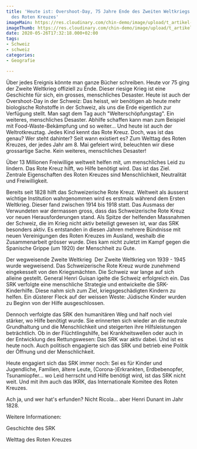 ```yaml
---
title: 'Heute ist: Overshoot-Day, 75 Jahre Ende des Zweiten Weltkriegs und Welttag
  des Roten Kreuzes'
imageMain: https://res.cloudinary.com/chin-demo/image/upload/t_artikel-main/v1590781778/red-cross-min_aw9bas.jpg
imageThumb: https://res.cloudinary.com/chin-demo/image/upload/t_artikel-thumb/v1590781778/red-cross-min_aw9bas.jpg
date: 2020-05-26T17:32:18.000+02:00
tags:
- Schweiz
- schweiz
categories:
- Geografie

---
```

Über jedes Ereignis könnte man ganze Bücher schreiben. Heute vor 75 ging der Zweite Weltkrieg offiziell zu Ende. Dieser riesige Krieg ist eine Geschichte für sich, ein grosses, menschliches Desaster. Heute ist auch der Overshoot-Day in der Schweiz: Das heisst, wir benötigen ab heute mehr biologische Rohstoffe in der Schweiz, als uns die Erde eigentlich zur Verfügung stellt. Man sagt dem Tag auch "Welterschöpfungstag". Ein weiteres, menschliches Desaster. Abhilfe schaffen kann man zum Beispiel mit Food-Waste-Bekämpfung und so weiter... Und heute ist auch der Weltrotkreuztag. Jedes Kind kennt das Rote Kreuz. Doch, was ist das genau? Wer steht dahinter? Seit wann existiert es? Zum Welttag des Roten Kreuzes, der jedes Jahr am 8. Mai gefeiert wird, beleuchten wir diese grossartige Sache. Kein weiteres, menschliches Desaster!

Über 13 Millionen Freiwillige weltweit helfen mit, um menschliches Leid zu lindern. Das Rote Kreuz hilft, wo Hilfe benötigt wird. Das ist das Ziel. Zentrale Eigenschaften des Roten Kreuzes sind Menschlichkeit, Neutralität und Freiwilligkeit.

Bereits seit 1828 hilft das Schweizerische Rote Kreuz. Weltweit als äusserst wichtige Institution wahrgenommen wird es erstmals während dem Ersten Weltkrieg. Dieser fand zwischen 1914 bis 1918 statt. Das Ausmass der Verwundeten war dermassen gross, dass das Schweizerische Rote Kreuz vor neuen Herausforderungen stand. Als Spitze der helfenden Massnahmen der Schweiz, die im Krieg nicht aktiv beteiligt gewesen ist, war das SRK besonders aktiv. Es entstanden in diesen Jahren mehrere Bündnisse mit neuen Vereinigungen des Roten Kreuzes im Ausland, weshalb die Zusammenarbeit grösser wurde. Dies kam nicht zuletzt im Kampf gegen die Spanische Grippe (um 1920) der Menschheit zu Gute.

Der wegweisende Zweite Weltkrieg
​
Der Zweite Weltkrieg von 1939 - 1945 wurde wegweisend. Das Schweizerische Rote Kreuz wurde zunehmend eingekesselt von den Kriegsmächten. Die Schweiz war lange auf sich alleine gestellt. General Henri Guisan igelte die Schweiz erfolgreich ein. Das SRK verfolgte eine menschliche Strategie und entwickelte die SRK-Kinderhilfe. Diese nahm sich zum Ziel, kriegsgeschädigten Kindern zu helfen. Ein düsterer Fleck auf der weissen Weste: Jüdische Kinder wurden zu Beginn von der Hilfe ausgeschlossen.

Dennoch verfolgte das SRK den humanitären Weg und half noch viel stärker, wo Hilfe benötigt wurde. Sie erinnerten sich wieder an die neutrale Grundhaltung und die Menschlichkeit und steigerten ihre Hilfsleistungen beträchtlich. Ob in der Flüchtlingshilfe, bei Krankheitswellen oder auch in der Entwicklung des Rettungswesen: Das SRK war aktiv dabei. Und ist es heute noch. Auch politisch engagierte sich das SRK und betrieb eine Politik der Öffnung und der Menschlichkeit.

Heute engagiert sich das SRK immer noch: Sei es für Kinder und Jugendliche, Familien, ältere Leute, (Corona-)Erkrankten, Erdbebenopfer, Tsunamiopfer... wo Leid herrscht und Hilfe benötigt wird, ist das SRK nicht weit. Und mit ihm auch das IKRK, das Internationale Komitee des Roten Kreuzes.

Ach ja, und wer hat's erfunden? Nicht Ricola... aber Henri Dunant im Jahr 1828.

Weitere Informationen:

Geschichte des SRK

Welttag des Roten Kreuzes